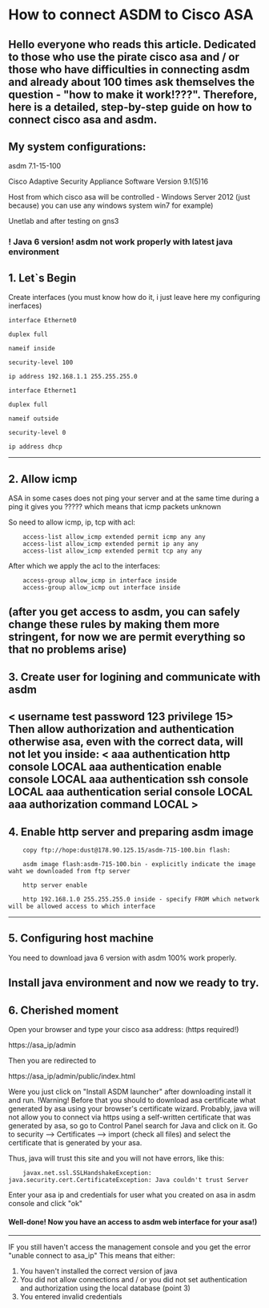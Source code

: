 # How to connect ASDM to Cisco ASA

Hello everyone who reads this article. Dedicated to those who use the pirate cisco asa and / or those who have difficulties in connecting asdm and already about 100 times ask themselves the question - "how to make it work!???". Therefore, here is a detailed, step-by-step guide on how to connect cisco asa and asdm.
---
## My system configurations: 

asdm 7.1-15-100

Cisco Adaptive Security Appliance Software Version 9.1(5)16 

Host from which cisco asa will be controlled - Windows Server 2012 (just because) you can use any windows system win7 for example) 

Unetlab and after testing on gns3 

### ! Java 6 version! asdm not work properly with latest java environment

## 1. Let`s Begin 
Create interfaces (you must know how do it, i just leave here my configuring inerfaces)

    interface Ethernet0
  
    duplex full
  
    nameif inside
  
    security-level 100
  
    ip address 192.168.1.1 255.255.255.0

    interface Ethernet1
 
    duplex full
  
    nameif outside
  
    security-level 0
  
    ip address dhcp

---
## 2. Allow icmp

ASA in some cases does not ping your server and at the same time during a ping it gives you ????? which means that icmp packets unknown 

So need to allow icmp, ip, tcp with acl:

        access-list allow_icmp extended permit icmp any any
        access-list allow_icmp extended permit ip any any
        access-list allow_icmp extended permit tcp any any

After which we apply the acl to the interfaces:

        access-group allow_icmp in interface inside
        access-group allow_icmp out interface inside

(after you get access to asdm, you can safely change these rules by making them more stringent, for now we are permit everything so that no problems arise)
---
## 3. Create user for logining and communicate with asdm
< username test password 123 privilege 15>
Then allow authorization and authentication otherwise asa, even with the correct data, will not let you inside:
< aaa authentication http console LOCAL
aaa authentication enable console LOCAL
aaa authentication ssh console LOCAL
aaa authentication serial console LOCAL
aaa authorization command LOCAL >
---
## 4. Enable http server and preparing asdm image

        copy ftp://hope:dust@178.90.125.15/asdm-715-100.bin flash:

        asdm image flash:asdm-715-100.bin - explicitly indicate the image waht we downloaded from ftp server

        http server enable

        http 192.168.1.0 255.255.255.0 inside - specify FROM which network will be allowed access to which interface 
---
## 5. Configuring host machine 

You need to download java 6 version with asdm 100% work properly. 

Install java environment and now we ready to try. 
---
## 6. Cherished moment 

Open your browser and type your cisco asa address: (https required!)

https://asa_ip/admin

Then you are redirected to 

https://asa_ip/admin/public/index.html

Were you just click on "Install ASDM launcher" after downloading install it and run. 
!Warning! Before that you should to download asa certificate what generated by asa using your browser's certificate wizard. Probably, java will not allow you to connect via https using a self-written certificate that was generated by asa, so go to Control Panel search for Java and click on it. Go to security --> Certificates --> import (check all files) and select the certificate that is generated by your asa. 

Thus, java will trust this site and you will not have errors, like this:

        javax.net.ssl.SSLHandshakeException: java.security.cert.CertificateException: Java couldn't trust Server 

Enter your asa ip and credentials for user what you created on asa in asdm console and click "ok"

#### Well-done! Now you have an access to asdm web interface for your asa!) 
---
IF you still haven't access the management console and you get the error "unable connect to asa_ip" This means that either:
1. You haven't installed the correct version of java 
2. You did not allow connections and / or you did not set authentication and authorization using the local database (point 3) 
3. You entered invalid credentials


